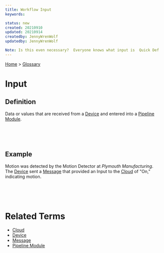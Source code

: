 ```yaml
---
title: Workflow Input
keywords: 

status: new
created: 20210910
updated: 20210914
createdby: JennyWrenWolf
updatedby: JennyWrenWolf

Note: Is this even necessary?  Everyone knows what input is  Quick Def.
---
```

[Home](../Index.md) > [Glossary](./Index.md)

# Input
## Definition
Data or values that are received from a [Device](./Glosssary/Device.md) and entered into a [Pipeline Module](./Glossary/PipelineModule.md).

<br>
<br>
<br>

## Example
Motion was detected by the Motion Detector at *Plymouth Manufacturing*.  The [Device](./Glossary/Device.md) sent a [Message](./Device/Message.md) that provided an Input to the [Cloud](./Glossary/Cloud.md) of "On," indicating motion.

<br>
<br>
<br>

# Related Terms
- [Cloud](./Glossary/Cloud.md)
- [Device](./Glosssary/Device.md)
- [Message](./Device/Message.md)
- [Pipeline Module](./Glossary/PipelineModule.md)